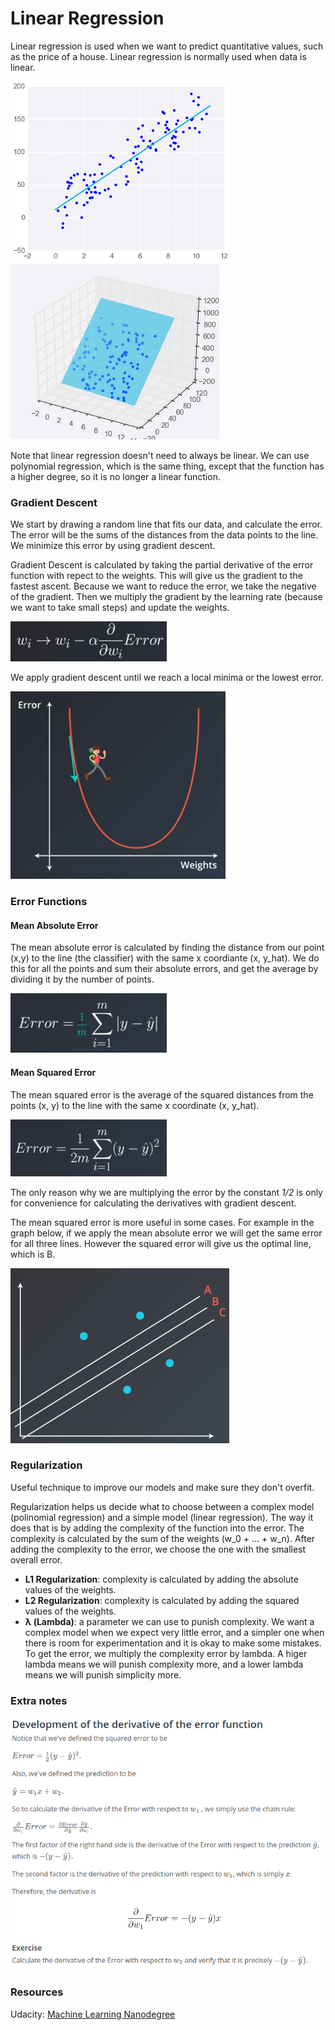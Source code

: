# **Linear Regression**

Linear regression is used when we want to predict quantitative values, such as the price of a house. Linear regression is normally used when data is linear.

![](/images/linear_regresion_graph_2d.png)
![](/images/linear_regresion_graph_3d.png)

Note that linear regression doesn't need to always be linear. We can use polynomial regression, which is the same thing, except that the function has a higher degree, so it is no longer a linear function.

### **Gradient Descent**

We start by drawing a random line that fits our data, and calculate the error. The error will be the sums of the distances from the data points to the line. We minimize this error by using gradient descent.


Gradient Descent is calculated by taking the partial derivative of the error function with repect to the weights. This will give us the gradient to the fastest ascent. Because we want to reduce the error, we take the negative of the gradient. Then we multiply the gradient by the learning rate (because we want to take small steps) and update the weights.

![gradient descent formula](/images/gradient_descent_formula.png)

We apply gradient descent until we reach a local minima or the lowest error.

![gradient descent formula](/images/gd_graph.png)

### **Error Functions**

#### **Mean Absolute Error**

The mean absolute error is calculated by finding the distance from our point (x,y) to the line (the classifier) with the same x coordiante (x, y_hat). We do this for all the points and sum their absolute errors, and get the average by dividing it by the number of points.

![](/images/mean_absolute_error.png)


#### **Mean Squared Error**

The mean squared error is the average of the squared distances from the points (x, y) to the line with the same x coordinate (x, y_hat).

![](/images/mean_squared_error.png)

The only reason why we are multiplying the error by the constant *1/2* is only for convenience for calculating the derivatives with gradient descent.

The mean squared error is more useful in some cases. For example in the graph below, if we apply the mean absolute error we will get the same error for all three lines. However the squared error will give us the optimal line, which is B.

![](/images/mean_squared_error_example.png)


### **Regularization**

Useful technique to improve our models and make sure they don't overfit.

 Regularization helps us decide what to choose between a complex model (polinomial regression) and a simple model (linear regression). The way it does that is by adding the complexity of the function into the error. The complexity is calculated by the sum of the weights (w_0 + ... + w_n). After adding the complexity to the error, we choose the one with the smallest overall error.
* **L1 Regularization**: complexity is calculated by adding the absolute values of the weights.
* **L2 Regularization**: complexity is calculated by adding the squared values of the weights.
* **λ (Lambda)**: a parameter we can use to punish complexity. We want a complex model when we expect very little error, and a simpler one when there is room for experimentation and it is okay to make some mistakes. To get the error, we multiply the complexity error by lambda. A higer lambda means we will punish complexity more, and a lower lambda means we will punish simplicity more.




### **Extra notes**

![](/images/calculating_gradient_descent.png)


 ### **Resources**
 Udacity: [Machine Learning Nanodegree](https://www.udacity.com/course/machine-learning-engineer-nanodegree--nd009t)